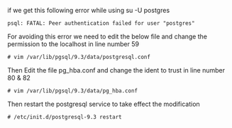 
if we get this following error while using su -U postgres

```
psql: FATAL: Peer authentication failed for user "postgres"
```

For avoiding this error we need to edit the below file and change the permission to the localhost in line number 59

```
# vim /var/lib/pgsql/9.3/data/postgresql.conf
```

Then Edit the file pg_hba.conf and change the ident to trust in line number 80 & 82

```
# vim /var/lib/pgsql/9.3/data/pg_hba.conf
```

Then restart the postgresql service to take effect the modification

```
# /etc/init.d/postgresql-9.3 restart
```